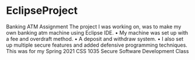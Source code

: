 # EclipseProject
Banking ATM Assignment
The project I was working on, was to make my own banking atm
machine using Eclipse IDE.
• My machine was set up with a fee and overdraft method.
• A deposit and withdraw system.
• I also set up multiple secure features and added defensive
programming techniques.
This was for my Spring 2021 CSS 1035 Secure Software Development Class

